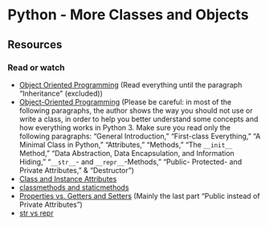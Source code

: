 # Python - More Classes and Objects

## Resources
### Read or watch
- [Object Oriented Programming](https://alu-intranet.hbtn.io/rltoken/NxSyny_ojf0m2yY1FxhvsA) (Read everything until the paragraph “Inheritance” (excluded))
- [Object-Oriented Programming](https://alu-intranet.hbtn.io/rltoken/PgSxX0FFvkpyAjNyoU0qcg) (Please be careful: in most of the following paragraphs, the author shows the way you should not use or write a class, in order to help you better understand some concepts and how everything works in Python 3. Make sure you read only the following paragraphs: “General Introduction,” “First-class Everything,” “A Minimal Class in Python,” “Attributes,” “Methods,” “The `__init__` Method,” “Data Abstraction, Data Encapsulation, and Information Hiding,” “`__str__`- and `__repr__`-Methods,” “Public- Protected- and Private Attributes,” & “Destructor”)
- [Class and Instance Attributes](https://alu-intranet.hbtn.io/rltoken/2Lv-3qPSpQfC1VI52d9LZA)
- [classmethods and staticmethods](https://alu-intranet.hbtn.io/rltoken/18KAvV_Ife9t5o3HYXj9DQ)
- [Properties vs. Getters and Setters](https://alu-intranet.hbtn.io/rltoken/uHYbs5bXkYo6KvTtT6K5Sg) (Mainly the last part “Public instead of Private Attributes”)
- [str vs repr](https://alu-intranet.hbtn.io/rltoken/I0LZ2eMDlX6Fc-vrJvY5fA)